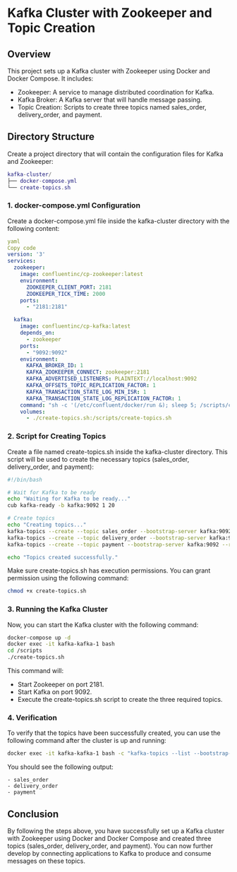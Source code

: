 # Kafka Cluster with Zookeeper and Topic Creation
## Overview
This project sets up a Kafka cluster with Zookeeper using Docker and Docker Compose. It includes:

- Zookeeper: A service to manage distributed coordination for Kafka.
- Kafka Broker: A Kafka server that will handle message passing.
- Topic Creation: Scripts to create three topics named sales_order, delivery_order, and payment.
## Directory Structure
Create a project directory that will contain the configuration files for Kafka and Zookeeper:

```lua
kafka-cluster/
├── docker-compose.yml
└── create-topics.sh
```
### 1. docker-compose.yml Configuration
Create a docker-compose.yml file inside the kafka-cluster directory with the following content:

```yaml
yaml
Copy code
version: '3'
services:
  zookeeper:
    image: confluentinc/cp-zookeeper:latest
    environment:
      ZOOKEEPER_CLIENT_PORT: 2181
      ZOOKEEPER_TICK_TIME: 2000
    ports:
      - "2181:2181"

  kafka:
    image: confluentinc/cp-kafka:latest
    depends_on:
      - zookeeper
    ports:
      - "9092:9092"
    environment:
      KAFKA_BROKER_ID: 1
      KAFKA_ZOOKEEPER_CONNECT: zookeeper:2181
      KAFKA_ADVERTISED_LISTENERS: PLAINTEXT://localhost:9092
      KAFKA_OFFSETS_TOPIC_REPLICATION_FACTOR: 1
      KAFKA_TRANSACTION_STATE_LOG_MIN_ISR: 1
      KAFKA_TRANSACTION_STATE_LOG_REPLICATION_FACTOR: 1
    command: "sh -c '(/etc/confluent/docker/run &); sleep 5; /scripts/create-topics.sh'"
    volumes:
      - ./create-topics.sh:/scripts/create-topics.sh
```
### 2. Script for Creating Topics
Create a file named create-topics.sh inside the kafka-cluster directory. This script will be used to create the necessary topics (sales_order, delivery_order, and payment):

```bash
#!/bin/bash

# Wait for Kafka to be ready
echo "Waiting for Kafka to be ready..."
cub kafka-ready -b kafka:9092 1 20

# Create topics
echo "Creating topics..."
kafka-topics --create --topic sales_order --bootstrap-server kafka:9092 --replication-factor 1 --partitions 1
kafka-topics --create --topic delivery_order --bootstrap-server kafka:9092 --replication-factor 1 --partitions 1
kafka-topics --create --topic payment --bootstrap-server kafka:9092 --replication-factor 1 --partitions 1

echo "Topics created successfully."
```
Make sure create-topics.sh has execution permissions. You can grant permission using the following command:

```bash
chmod +x create-topics.sh
```

### 3. Running the Kafka Cluster
Now, you can start the Kafka cluster with the following command:

```bash
docker-compose up -d
docker exec -it kafka-kafka-1 bash
cd /scripts
./create-topics.sh
```
This command will:

- Start Zookeeper on port 2181.
- Start Kafka on port 9092.
- Execute the create-topics.sh script to create the three required topics.

### 4. Verification
To verify that the topics have been successfully created, you can use the following command after the cluster is up and running:

```bash
docker exec -it kafka-kafka-1 bash -c "kafka-topics --list --bootstrap-server kafka:9092"
```
You should see the following output:
```
- sales_order
- delivery_order
- payment
```
## Conclusion
By following the steps above, you have successfully set up a Kafka cluster with Zookeeper using Docker and Docker Compose and created three topics (sales_order, delivery_order, and payment). You can now further develop by connecting applications to Kafka to produce and consume messages on these topics.